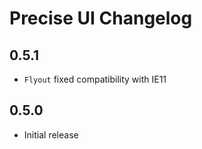 # Precise UI Changelog

## 0.5.1

- `Flyout` fixed compatibility with IE11

## 0.5.0

- Initial release
